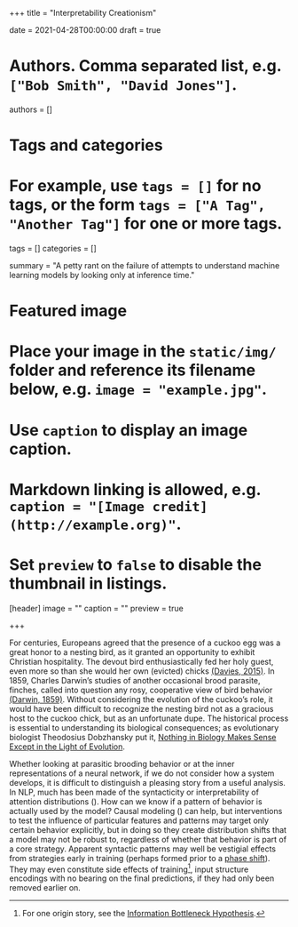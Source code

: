 +++
title = "Interpretability Creationism"

date = 2021-04-28T00:00:00
draft = true

# Authors. Comma separated list, e.g. `["Bob Smith", "David Jones"]`.
authors = []

# Tags and categories
# For example, use `tags = []` for no tags, or the form `tags = ["A Tag", "Another Tag"]` for one or more tags.
tags = []
categories = []

summary = "A petty rant on the failure of attempts to understand machine learning models by looking only at inference time."

# Featured image
# Place your image in the `static/img/` folder and reference its filename below, e.g. `image = "example.jpg"`.
# Use `caption` to display an image caption.
#   Markdown linking is allowed, e.g. `caption = "[Image credit](http://example.org)"`.
# Set `preview` to `false` to disable the thumbnail in listings.
[header]
image = ""
caption = ""
preview = true

+++


For centuries, Europeans agreed that the presence of a cuckoo egg was a great honor to a nesting bird, as it granted an opportunity to exhibit Christian hospitality. The devout bird enthusiastically fed her holy guest, even more so than she would her own (evicted) chicks [(Davies, 2015)](https://app.thestorygraph.com/books/37ed3b62-8a3a-448b-9e37-cd5e5f51c640). In 1859, Charles Darwin’s studies of another occasional brood parasite, finches, called into question any rosy, cooperative view of bird behavior [(Darwin, 1859)](https://app.thestorygraph.com/books/44185106-8198-42ef-bacf-8a9bf691e654). Without considering the evolution of the cuckoo’s role, it would have been difficult to recognize the nesting bird not as a gracious host to the cuckoo chick, but as an unfortunate dupe. The historical process is essential to understanding its biological consequences; as evolutionary biologist Theodosius Dobzhansky put it, [Nothing in Biology Makes Sense Except in the Light of Evolution](https://en.wikipedia.org/wiki/Nothing_in_Biology_Makes_Sense_Except_in_the_Light_of_Evolution#cite_note-Dobz_Nothing-1).


Whether looking at parasitic brooding behavior or at the inner representations of a neural network, if we do not consider how a system develops, it is difficult to distinguish a pleasing story from a useful analysis. In NLP, much has been made of the syntacticity or interpretability of attention distributions (). How can we know if a pattern of behavior is actually used by the model? Causal modeling () can help, but interventions to test the influence of particular features and patterns may target only certain behavior explicitly, but in doing so they create distribution shifts that a model may not be robust to, regardless of whether that behavior is part of a core strategy. Apparent syntactic patterns may well be vestigial effects from strategies early in training (perhaps formed prior to a [phase shift](https://transformer-circuits.pub/2022/in-context-learning-and-induction-heads/index.html#argument-phase-change)). They may even constitute side effects of training[^1], input structure encodings with no bearing on the final predictions, if they had only been removed earlier on.

[^1]: For one origin story, see the [Information Bottleneck Hypothesis](https://arxiv.org/abs/1703.00810).
